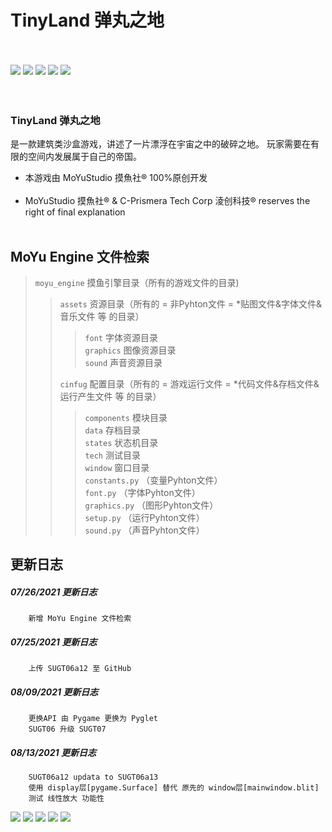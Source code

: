 TinyLand 弹丸之地 <br/><br/>
=======================

![](https://github.com/MoYuStudio/SUGT06/raw/main/moyu_engine/assets/graphics/tileland/tl1.png)
![](https://github.com/MoYuStudio/SUGT06/raw/main/moyu_engine/assets/graphics/tileland/tl6.png)
![](https://github.com/MoYuStudio/SUGT06/raw/main/moyu_engine/assets/graphics/tileland/tl11.png)
![](https://github.com/MoYuStudio/SUGT06/raw/main/moyu_engine/assets/graphics/tileland/tl16.png)
![](https://github.com/MoYuStudio/SUGT06/raw/main/moyu_engine/assets/graphics/tileland/tl21.png)<br/><br/><br/>

### TinyLand 弹丸之地
是一款建筑类沙盒游戏，讲述了一片漂浮在宇宙之中的破碎之地。
玩家需要在有限的空间内发展属于自己的帝国。

* 本游戏由 MoYuStudio 摸魚社® 100%原创开发<br/><br/>
* MoYuStudio 摸魚社® & C-Prismera Tech Corp 淩创科技® reserves the right of final explanation <br/><br/>

MoYu Engine 文件检索
-------------------
>`moyu_engine` 摸鱼引擎目录（所有的游戏文件的目录)<br/>
>>
>>`assets` 资源目录（所有的 = 非Pyhton文件 = *贴图文件&字体文件&音乐文件 等 的目录）<br/>
>>>`font` 字体资源目录<br/>
>>>`graphics` 图像资源目录<br/>
>>>`sound` 声音资源目录<br/>
>>
>>`cinfug` 配置目录（所有的 = 游戏运行文件 = *代码文件&存档文件&运行产生文件 等 的目录）<br/>
>>>`components` 模块目录<br/>
>>>`data` 存档目录<br/>
>>>`states` 状态机目录<br/>
>>>`tech` 测试目录<br/>
>>>`window` 窗口目录<br/>
>>>`constants.py` （变量Pyhton文件）<br/>
>>>`font.py` （字体Pyhton文件）<br/>
>>>`graphics.py` （图形Pyhton文件）<br/>
>>>`setup.py` （运行Pyhton文件）<br/>
>>>`sound.py` （声音Pyhton文件）<br/>

更新日志
-------
##### 07/26/2021 更新日志
        新增 MoYu Engine 文件检索

##### 07/25/2021 更新日志
        上传 SUGT06a12 至 GitHub

##### 08/09/2021 更新日志
        更换API 由 Pygame 更换为 Pyglet
        SUGT06 升级 SUGT07

##### 08/13/2021 更新日志
        SUGT06a12 updata to SUGT06a13
        使用 display层[pygame.Surface] 替代 原先的 window层[mainwindow.blit]
        测试 线性放大 功能性



![](https://github.com/MoYuStudio/SUGT06/raw/main/moyu_engine/assets/graphics/tileland/tl1.png)
![](https://github.com/MoYuStudio/SUGT06/raw/main/moyu_engine/assets/graphics/tileland/tl6.png)
![](https://github.com/MoYuStudio/SUGT06/raw/main/moyu_engine/assets/graphics/tileland/tl11.png)
![](https://github.com/MoYuStudio/SUGT06/raw/main/moyu_engine/assets/graphics/tileland/tl16.png)
![](https://github.com/MoYuStudio/SUGT06/raw/main/moyu_engine/assets/graphics/tileland/tl21.png)<br/><br/><br/>
